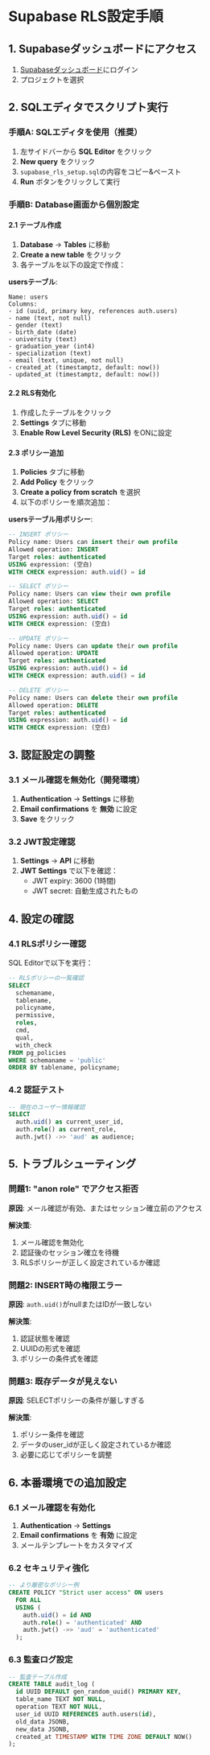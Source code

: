 # Supabase RLS設定手順

## 1. Supabaseダッシュボードにアクセス

1. [Supabaseダッシュボード](https://supabase.com/dashboard)にログイン
2. プロジェクトを選択

## 2. SQLエディタでスクリプト実行

### 手順A: SQLエディタを使用（推奨）

1. 左サイドバーから **SQL Editor** をクリック
2. **New query** をクリック
3. `supabase_rls_setup.sql`の内容をコピー&ペースト
4. **Run** ボタンをクリックして実行

### 手順B: Database画面から個別設定

#### 2.1 テーブル作成

1. **Database** → **Tables** に移動
2. **Create a new table** をクリック
3. 各テーブルを以下の設定で作成：

**usersテーブル**:
```
Name: users
Columns:
- id (uuid, primary key, references auth.users)
- name (text, not null)
- gender (text)
- birth_date (date)
- university (text)
- graduation_year (int4)
- specialization (text)
- email (text, unique, not null)
- created_at (timestamptz, default: now())
- updated_at (timestamptz, default: now())
```

#### 2.2 RLS有効化

1. 作成したテーブルをクリック
2. **Settings** タブに移動
3. **Enable Row Level Security (RLS)** をONに設定

#### 2.3 ポリシー追加

1. **Policies** タブに移動
2. **Add Policy** をクリック
3. **Create a policy from scratch** を選択
4. 以下のポリシーを順次追加：

**usersテーブル用ポリシー**:

```sql
-- INSERT ポリシー
Policy name: Users can insert their own profile
Allowed operation: INSERT
Target roles: authenticated
USING expression: (空白)
WITH CHECK expression: auth.uid() = id

-- SELECT ポリシー  
Policy name: Users can view their own profile
Allowed operation: SELECT
Target roles: authenticated
USING expression: auth.uid() = id
WITH CHECK expression: (空白)

-- UPDATE ポリシー
Policy name: Users can update their own profile
Allowed operation: UPDATE
Target roles: authenticated
USING expression: auth.uid() = id
WITH CHECK expression: auth.uid() = id

-- DELETE ポリシー
Policy name: Users can delete their own profile
Allowed operation: DELETE
Target roles: authenticated
USING expression: auth.uid() = id
WITH CHECK expression: (空白)
```

## 3. 認証設定の調整

### 3.1 メール確認を無効化（開発環境）

1. **Authentication** → **Settings** に移動
2. **Email confirmations** を **無効** に設定
3. **Save** をクリック

### 3.2 JWT設定確認

1. **Settings** → **API** に移動
2. **JWT Settings** で以下を確認：
   - JWT expiry: 3600 (1時間)
   - JWT secret: 自動生成されたもの

## 4. 設定の確認

### 4.1 RLSポリシー確認

SQL Editorで以下を実行：

```sql
-- RLSポリシーの一覧確認
SELECT 
  schemaname,
  tablename,
  policyname,
  permissive,
  roles,
  cmd,
  qual,
  with_check
FROM pg_policies 
WHERE schemaname = 'public' 
ORDER BY tablename, policyname;
```

### 4.2 認証テスト

```sql
-- 現在のユーザー情報確認
SELECT 
  auth.uid() as current_user_id,
  auth.role() as current_role,
  auth.jwt() ->> 'aud' as audience;
```

## 5. トラブルシューティング

### 問題1: "anon role" でアクセス拒否

**原因**: メール確認が有効、またはセッション確立前のアクセス

**解決策**:
1. メール確認を無効化
2. 認証後のセッション確立を待機
3. RLSポリシーが正しく設定されているか確認

### 問題2: INSERT時の権限エラー

**原因**: `auth.uid()`がnullまたはIDが一致しない

**解決策**:
1. 認証状態を確認
2. UUIDの形式を確認
3. ポリシーの条件式を確認

### 問題3: 既存データが見えない

**原因**: SELECTポリシーの条件が厳しすぎる

**解決策**:
1. ポリシー条件を確認
2. データのuser_idが正しく設定されているか確認
3. 必要に応じてポリシーを調整

## 6. 本番環境での追加設定

### 6.1 メール確認を有効化

1. **Authentication** → **Settings**
2. **Email confirmations** を **有効** に設定
3. メールテンプレートをカスタマイズ

### 6.2 セキュリティ強化

```sql
-- より厳密なポリシー例
CREATE POLICY "Strict user access" ON users
  FOR ALL
  USING (
    auth.uid() = id AND 
    auth.role() = 'authenticated' AND
    auth.jwt() ->> 'aud' = 'authenticated'
  );
```

### 6.3 監査ログ設定

```sql
-- 監査テーブル作成
CREATE TABLE audit_log (
  id UUID DEFAULT gen_random_uuid() PRIMARY KEY,
  table_name TEXT NOT NULL,
  operation TEXT NOT NULL,
  user_id UUID REFERENCES auth.users(id),
  old_data JSONB,
  new_data JSONB,
  created_at TIMESTAMP WITH TIME ZONE DEFAULT NOW()
);
``` 